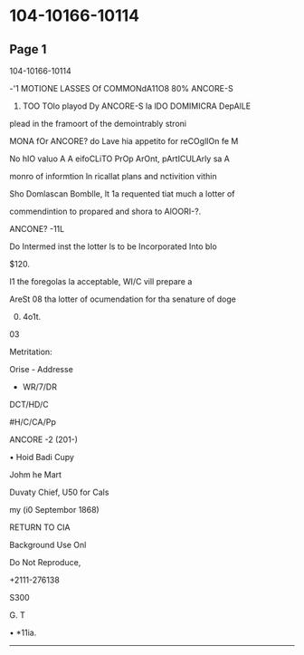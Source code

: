 # 104-10166-10114

## Page 1

104-10166-10114

-'1 MOTIONE LASSES Of COMMONdA11O8 80% ANCORE-S

1. TOO TOlo playod Dy ANCORE-S la lDO DOMIMICRA DepAlLE

plead in the framoort of the demointrably stroni

MONA fOr ANCORE? do Lave hia appetito for reCOglIOn fe M

No hIO valuo A A eifoCLiTO PrOp ArOnt, pArtICULArly sa A

monro of informtion ln ricallat plans and nctivition vithin

Sho Domlascan Bomblle, lt 1a requented tiat much a lotter of

commendintion to propared and shora to AlOORI-?.

ANCONE? -11L

Do Intermed inst the lotter ls to be Incorporated Into blo

$120.

I1 the foregolas la acceptable, WI/C vill prepare a

AreSt 08 tha lotter of ocumendation for tha senature of doge

0. 4o1t.

03

Metritation:

Orise - Addresse

- WR/7/DR

DCT/HD/C

#H/C/CA/Pp

ANCORE -2 (201-)

• Hoid Badi Cupy

Johm he Mart

Duvaty Chief, U50 for Cals

my (i0 Septembor 1868)

RETURN TO CIA

Background Use Onl

Do Not Reproduce,

+2111-276138

S300

G. T

• *11ia.

---

